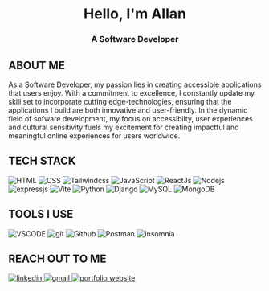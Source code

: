 <div align="center">
  <h1>Hello, I'm Allan</h1>
  <h3>A Software Developer</h3>
</div>

<h2>ABOUT ME</h3>
<p>
As a Software Developer, my passion lies in creating accessible applications that users enjoy. With a commitment to excellence, I constantly update my skill set to incorporate cutting edge-technologies, ensuring that the applications I build are both innovative and user-friendly. In the dynamic field of sofware development, my focus on accessibilty, user experiences and cultural sensitivity fuels my excitement for creating impactful and meaningful online experiences for users worldwide.
</p>

<div>
  <h2>TECH STACK</h2>
  <img alt="HTML" src="https://img.shields.io/badge/-HTML5-fafafa.svg?style=for-the-badge&logo=html5&logoColor=black" />
  <img alt="CSS" src="https://img.shields.io/badge/-CSS3-fafafa.svg?style=for-the-badge&logo=css3&logoColor=black" />
  <img alt="Tailwindcss" src="https://img.shields.io/badge/-Tailwindcss-fafafa.svg?style=for-the-badge&logo=tailwindcss&logoColor=black" />
  <img alt="JavaScript" src="https://img.shields.io/badge/-JavaScript-fafafa.svg?style=for-the-badge&logo=javascript&logoColor=black" />
  <img alt="ReactJs" src="https://img.shields.io/badge/-Reactjs-fafafa.svg?style=for-the-badge&logo=react&logoColor=black" />
  <img alt="Nodejs" src="https://img.shields.io/badge/-nodejs-fafafa.svg?style=for-the-badge&logo=node.js&logoColor=black" />
  <img alt="expressjs" src="https://img.shields.io/badge/-expressjs-fafafa.svg?style=for-the-badge&logo=express&logoColor=black" />
  <img alt="Vite" src="https://img.shields.io/badge/-vite-fafafa.svg?style=for-the-badge&logo=vite&logoColor=black" />
  <img alt="Python" src="https://img.shields.io/badge/-Python-fafafa.svg?style=for-the-badge&logo=python&logoColor=black" />
  <img alt="Django" src="https://img.shields.io/badge/-Django-fafafa.svg?style=for-the-badge&logo=django&logoColor=black" />
  <img alt="MySQL" src="https://img.shields.io/badge/-MySQL-fafafa.svg?style=for-the-badge&logo=mysql&logoColor=black" />
  <img alt="MongoDB" src="https://img.shields.io/badge/-Mongodb-fafafa.svg?style=for-the-badge&logo=mongodb&logoColor=black" />
</div>

<div>
  <h2>TOOLS I USE</h2>
  <img alt="VSCODE" src="https://img.shields.io/badge/-vscode-fafafa.svg?style=for-the-badge&logo=visualstudiocode&logoColor=black" />
  <img alt="git" src="https://img.shields.io/badge/-git-fafafa.svg?style=for-the-badge&logo=git&logoColor=black" />
  <img alt="Github" src="https://img.shields.io/badge/-github-fafafa.svg?style=for-the-badge&logo=github&logoColor=black" />
  <img alt="Postman" src="https://img.shields.io/badge/-postman-fafafa.svg?style=for-the-badge&logo=postman&logoColor=black" />
  <img alt="Insomnia" src="https://img.shields.io/badge/-insomnia-fafafa.svg?style=for-the-badge&logo=insomnia&logoColor=black" />
<!--   <img alt="Vim" src="https://img.shields.io/badge/-vim-fafafa.svg?style=for-the-badge&logo=vim&logoColor=black" /> -->
</div>

<div>
  <h2>REACH OUT TO ME</h2>
  <a href="https://www.linkedin.com/in/allan-njoroge-0177b2270/" target="_blank">
    <img alt="linkedin" src="https://img.shields.io/badge/-linkedin-fafafa.svg?style=for-the-badge&logo=linkedin&logoColor=black" />
  </a>
  <a href="mailto:http://allandavis254@gmail.com" target="_blank">
    <img alt="gmail" src="https://img.shields.io/badge/gmail-fafafa.svg?style=for-the-badge&logo=gmail&logoColor=black" />
  </a>
  <a href="http://justallan.netlify.app" target="_blank">
    <img alt="portfolio website" src="https://img.shields.io/badge/-my portfolio-fafafa.svg?style=for-the-badge&logo=internet&logoColor=black" />
  </a>
</div>
